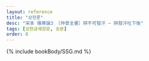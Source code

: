 ```yaml
---
layout: reference
title: "상한론"
desc: "宋本 傷寒論3 〔仲景全書〕辨不可發汗 ∽ 辨發汗吐下後"
tags: [상한금궤원문, 송본]
order: 8
---
```


{% include bookBody/SSG.md %}
